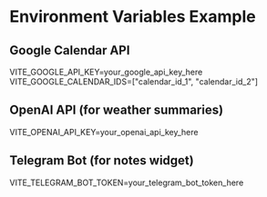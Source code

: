 # Environment Variables Example

## Google Calendar API
VITE_GOOGLE_API_KEY=your_google_api_key_here
VITE_GOOGLE_CALENDAR_IDS=["calendar_id_1", "calendar_id_2"]

## OpenAI API (for weather summaries)
VITE_OPENAI_API_KEY=your_openai_api_key_here

## Telegram Bot (for notes widget)
VITE_TELEGRAM_BOT_TOKEN=your_telegram_bot_token_here
